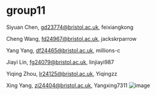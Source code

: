 # group11


Siyuan Chen, gd23774@bristol.ac.uk, feixiangkong

Cheng Wang, fd24967@bristol.ac.uk, jackskrparrow

Yang Yang, df24465@bristol.ac.uk, millions-c

Jiayi Lin, fg24079@bristol.ac.uk, linjiayi987

Yiqing Zhou, lr24125@bristol.ac.uk, Yiqingzz

Xing Yang, zj24404@bristol.ac.uk, Yangxing7311
![image]([https://github.com/ZhiliangMa/MPU6500-HMC5983-AK8975-BMP280-MS5611-10DOF-IMU-PCB/blob/main/img/IMU-V5-TOP.jpg](https://github.com/Yiqingzz/group11/blob/main/%E7%85%A7%E7%89%87.jpg))

